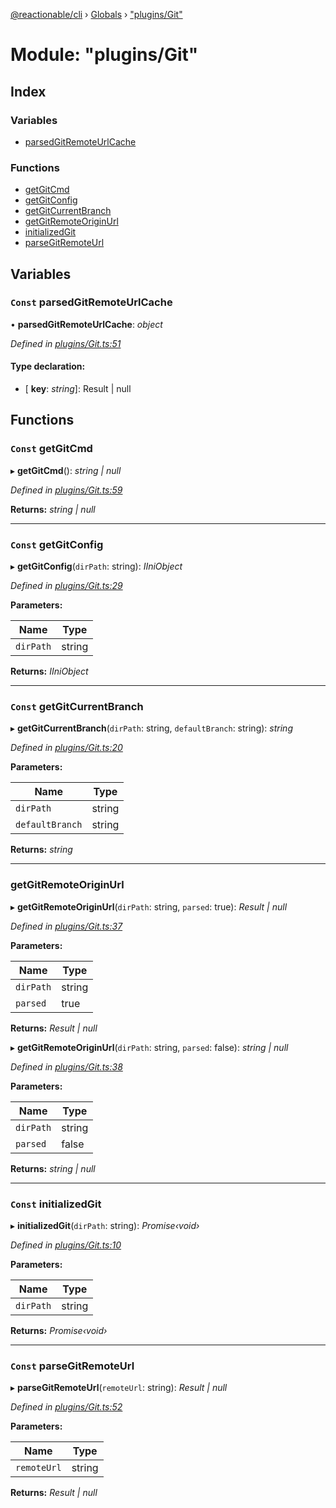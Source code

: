 [@reactionable/cli](../README.md) › [Globals](../globals.md) › ["plugins/Git"](_plugins_git_.md)

# Module: "plugins/Git"

## Index

### Variables

* [parsedGitRemoteUrlCache](_plugins_git_.md#const-parsedgitremoteurlcache)

### Functions

* [getGitCmd](_plugins_git_.md#const-getgitcmd)
* [getGitConfig](_plugins_git_.md#const-getgitconfig)
* [getGitCurrentBranch](_plugins_git_.md#const-getgitcurrentbranch)
* [getGitRemoteOriginUrl](_plugins_git_.md#getgitremoteoriginurl)
* [initializedGit](_plugins_git_.md#const-initializedgit)
* [parseGitRemoteUrl](_plugins_git_.md#const-parsegitremoteurl)

## Variables

### `Const` parsedGitRemoteUrlCache

• **parsedGitRemoteUrlCache**: *object*

*Defined in [plugins/Git.ts:51](https://github.com/neilime/reactionable-cli/blob/86c13e3/src/plugins/Git.ts#L51)*

#### Type declaration:

* \[ **key**: *string*\]: Result | null

## Functions

### `Const` getGitCmd

▸ **getGitCmd**(): *string | null*

*Defined in [plugins/Git.ts:59](https://github.com/neilime/reactionable-cli/blob/86c13e3/src/plugins/Git.ts#L59)*

**Returns:** *string | null*

___

### `Const` getGitConfig

▸ **getGitConfig**(`dirPath`: string): *IIniObject*

*Defined in [plugins/Git.ts:29](https://github.com/neilime/reactionable-cli/blob/86c13e3/src/plugins/Git.ts#L29)*

**Parameters:**

Name | Type |
------ | ------ |
`dirPath` | string |

**Returns:** *IIniObject*

___

### `Const` getGitCurrentBranch

▸ **getGitCurrentBranch**(`dirPath`: string, `defaultBranch`: string): *string*

*Defined in [plugins/Git.ts:20](https://github.com/neilime/reactionable-cli/blob/86c13e3/src/plugins/Git.ts#L20)*

**Parameters:**

Name | Type |
------ | ------ |
`dirPath` | string |
`defaultBranch` | string |

**Returns:** *string*

___

###  getGitRemoteOriginUrl

▸ **getGitRemoteOriginUrl**(`dirPath`: string, `parsed`: true): *Result | null*

*Defined in [plugins/Git.ts:37](https://github.com/neilime/reactionable-cli/blob/86c13e3/src/plugins/Git.ts#L37)*

**Parameters:**

Name | Type |
------ | ------ |
`dirPath` | string |
`parsed` | true |

**Returns:** *Result | null*

▸ **getGitRemoteOriginUrl**(`dirPath`: string, `parsed`: false): *string | null*

*Defined in [plugins/Git.ts:38](https://github.com/neilime/reactionable-cli/blob/86c13e3/src/plugins/Git.ts#L38)*

**Parameters:**

Name | Type |
------ | ------ |
`dirPath` | string |
`parsed` | false |

**Returns:** *string | null*

___

### `Const` initializedGit

▸ **initializedGit**(`dirPath`: string): *Promise‹void›*

*Defined in [plugins/Git.ts:10](https://github.com/neilime/reactionable-cli/blob/86c13e3/src/plugins/Git.ts#L10)*

**Parameters:**

Name | Type |
------ | ------ |
`dirPath` | string |

**Returns:** *Promise‹void›*

___

### `Const` parseGitRemoteUrl

▸ **parseGitRemoteUrl**(`remoteUrl`: string): *Result | null*

*Defined in [plugins/Git.ts:52](https://github.com/neilime/reactionable-cli/blob/86c13e3/src/plugins/Git.ts#L52)*

**Parameters:**

Name | Type |
------ | ------ |
`remoteUrl` | string |

**Returns:** *Result | null*
